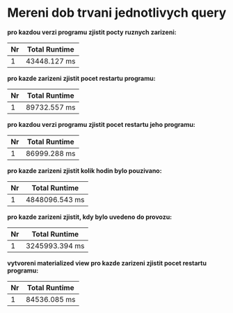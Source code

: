 # Mereni dob trvani jednotlivych query

**pro kazdou verzi programu zjistit pocty ruznych zarizeni:**  

| Nr  |Total Runtime |
| --- | ------------------ |
| 1  | 43448.127 ms        | 

**pro kazde zarizeni zjistit pocet restartu programu:**  

| Nr  |Total Runtime |
| --- | ------------------ |
| 1  | 89732.557 ms        | 

**pro kazdou verzi programu zjistit pocet restartu jeho programu:**

| Nr  |Total Runtime |
| --- | ------------------ |
| 1  | 86999.288 ms        |  

**pro kazde zarizeni zjistit kolik hodin bylo pouzivano:**

| Nr  |Total Runtime |
| --- | ------------------ |
| 1  | 4848096.543 ms      | 

**pro kazde zarizeni zjistit, kdy bylo uvedeno do provozu:**

| Nr  |Total Runtime |
| --- | ------------------ |
| 1  | 3245993.394 ms      | 

**vytvoreni materialized view pro kazde zarizeni zjistit pocet restartu programu:**  

| Nr  |Total Runtime |
| --- | ------------------ |
| 1  | 84536.085 ms      | 

